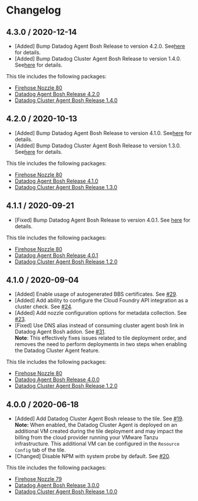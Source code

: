 # Changelog

## 4.3.0 / 2020-12-14

* [Added] Bump Datadog Agent Bosh Release to version 4.2.0. See[here](https://github.com/DataDog/datadog-agent-boshrelease/releases/tag/4.2.0) for details.
* [Added] Bump Datadog Cluster Agent Bosh Release to version 1.4.0. See[here](https://github.com/DataDog/datadog-cluster-agent-boshrelease/releases/tag/1.4.0) for details.

This tile includes the following packages:
  * [Firehose Nozzle 80](https://github.com/DataDog/datadog-firehose-nozzle-release/releases/tag/80)
  * [Datadog Agent Bosh Release 4.2.0](https://github.com/DataDog/datadog-agent-boshrelease/releases/tag/4.2.0)
  * [Datadog Cluster Agent Bosh Release 1.4.0](https://github.com/DataDog/datadog-cluster-agent-boshrelease/releases/tag/1.4.0)

## 4.2.0 / 2020-10-13

* [Added] Bump Datadog Agent Bosh Release to version 4.1.0. See[here](https://github.com/DataDog/datadog-agent-boshrelease/releases/tag/4.1.0) for details.
* [Added] Bump Datadog Cluster Agent Bosh Release to version 1.3.0. See[here](https://github.com/DataDog/datadog-cluster-agent-boshrelease/releases/tag/1.3.0) for details.

This tile includes the following packages:
  * [Firehose Nozzle 80](https://github.com/DataDog/datadog-firehose-nozzle-release/releases/tag/80)
  * [Datadog Agent Bosh Release 4.1.0](https://github.com/DataDog/datadog-agent-boshrelease/releases/tag/4.1.0)
  * [Datadog Cluster Agent Bosh Release 1.3.0](https://github.com/DataDog/datadog-cluster-agent-boshrelease/releases/tag/1.3.0)

## 4.1.1 / 2020-09-21

* [Fixed] Bump Datadog Agent Bosh Release to version 4.0.1. See [here](https://github.com/DataDog/datadog-agent-boshrelease/releases/tag/4.0.1) for details.

This tile includes the following packages:
  * [Firehose Nozzle 80](https://github.com/DataDog/datadog-firehose-nozzle-release/releases/tag/80)
  * [Datadog Agent Bosh Release 4.0.1](https://github.com/DataDog/datadog-agent-boshrelease/releases/tag/4.0.1)
  * [Datadog Cluster Agent Bosh Release 1.2.0](https://github.com/DataDog/datadog-cluster-agent-boshrelease/releases/tag/1.2.0)

## 4.1.0 / 2020-09-04

* [Added] Enable usage of autogenerated BBS certificates. See [#29](https://github.com/DataDog/datadog-cluster-monitoring-pivotal-tile/pull/29).
* [Added] Add ability to configure the Cloud Foundry API integration as a cluster check. See [#24](https://github.com/DataDog/datadog-cluster-monitoring-pivotal-tile/pull/24).
* [Added] Add nozzle configuration options for metadata collection. See [#23](https://github.com/DataDog/datadog-cluster-monitoring-pivotal-tile/pull/23).
* [Fixed] Use DNS alias instead of consuming cluster agent bosh link in Datadog Agent Bosh addon. See [#31](https://github.com/DataDog/datadog-cluster-monitoring-pivotal-tile/pull/31).  
  **Note**: This effectively fixes issues related to tile deployment order, and removes the need to perform deployments in two steps when enabling the Datadog Cluster Agent feature.

This tile includes the following packages:
  * [Firehose Nozzle 80](https://github.com/DataDog/datadog-firehose-nozzle-release/releases/tag/80)
  * [Datadog Agent Bosh Release 4.0.0](https://github.com/DataDog/datadog-agent-boshrelease/releases/tag/4.0.0)
  * [Datadog Cluster Agent Bosh Release 1.2.0](https://github.com/DataDog/datadog-cluster-agent-boshrelease/releases/tag/1.2.0)

## 4.0.0 / 2020-06-18

* [Added] Add Datadog Cluster Agent Bosh release to the tile. See [#19](https://github.com/DataDog/datadog-cluster-monitoring-pivotal-tile/pull/19).  
  **Note:** When enabled, the Datadog Cluster Agent is deployed on an additional VM created during the tile deployment and may impact the billing from the cloud provider running your VMware Tanzu infrastructure. This additional VM can be configured in the `Resource Config` tab of the tile.
* [Changed] Disable NPM with system probe by default. See [#20](https://github.com/DataDog/datadog-cluster-monitoring-pivotal-tile/pull/20).

This tile includes the following packages:
  * [Firehose Nozzle 79](https://github.com/DataDog/datadog-firehose-nozzle-release/releases/tag/79)
  * [Datadog Agent Bosh Release 3.0.0](https://github.com/DataDog/datadog-agent-boshrelease/releases/tag/3.0.0)
  * [Datadog Cluster Agent Bosh Release 1.0.0](https://github.com/DataDog/datadog-cluster-agent-boshrelease/releases/tag/1.0.0)
